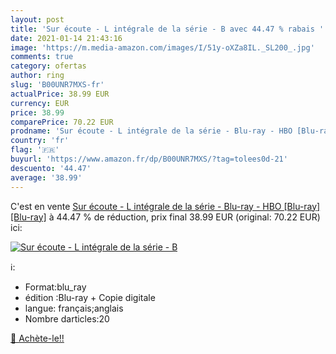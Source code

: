 ```yaml
---
layout: post
title: 'Sur écoute - L intégrale de la série - B avec 44.47 % rabais '
date: 2021-01-14 21:43:16
image: 'https://m.media-amazon.com/images/I/51y-oXZa8IL._SL200_.jpg'
comments: true
category: ofertas
author: ring
slug: 'B00UNR7MXS-fr'
actualPrice: 38.99 EUR
currency: EUR
price: 38.99
comparePrice: 70.22 EUR
prodname: 'Sur écoute - L intégrale de la série - Blu-ray - HBO [Blu-ray] [Blu-ray]'
country: 'fr'
flag: '🇫🇷'
buyurl: 'https://www.amazon.fr/dp/B00UNR7MXS/?tag=tolees0d-21'
descuento: '44.47'
average: '38.99'
---
```


C'est en vente [Sur écoute - L intégrale de la série - Blu-ray - HBO [Blu-ray] [Blu-ray]](https://www.amazon.fr/dp/B00UNR7MXS/?tag=tolees0d-21)  à  44.47 % de réduction, prix final  38.99 EUR (original: 70.22 EUR) ici:

[![Sur écoute - L intégrale de la série - B](https://m.media-amazon.com/images/I/51y-oXZa8IL._SL200_.jpg)](https://www.amazon.fr/dp/B00UNR7MXS/?tag=tolees0d-21)

ℹ️:

- Format:blu_ray
- édition :Blu-ray + Copie digitale
- langue: français;anglais
- Nombre darticles:20

[🛒 Achète-le!!](https://www.amazon.fr/dp/B00UNR7MXS/?tag=tolees0d-21)
